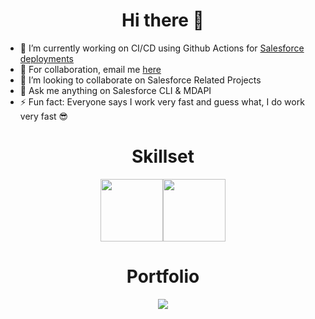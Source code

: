 <h1 align="center">Hi there 👋</h1>

- 🔭 I’m currently working on CI/CD using Github Actions for [Salesforce deployments](https://github.com/nishithcv/sfdevops)
- 💼 For collaboration, email me [here](nishith870@gmail.com)
- 👯 I’m looking to collaborate on Salesforce Related Projects </li>
- 💬 Ask me anything on Salesforce CLI & MDAPI </li>
- ⚡ Fun fact: Everyone says I work very fast and guess what, I do work very fast :sunglasses: </li>


<h1 align="center"> Skillset </h1>

<p align="center">
<img src="https://i.giphy.com/media/KzJkzjggfGN5Py6nkT/200.webp" width="100"><img src="https://i.giphy.com/media/IdyAQJVN2kVPNUrojM/200.webp" width="100">
</p>


<h1 align="center"> Portfolio </h1>

<p align="center">
<img src="https://github-readme-stats.vercel.app/api?username=nishithcv&show_icons=true" />  
</p>

<!--
**nishithcv/nishithcv** is a ✨ _special_ ✨ repository because its `README.md` (this file) appears on your GitHub profile.

Here are some ideas to get you started:

- 🔭 I’m currently working on ...
- 🌱 I’m currently learning ...
- 👯 I’m looking to collaborate on ...
- 🤔 I’m looking for help with ...
- 💬 Ask me about ...
- 📫 How to reach me: ...
- 😄 Pronouns: ...
- ⚡ Fun fact: ...
-->
